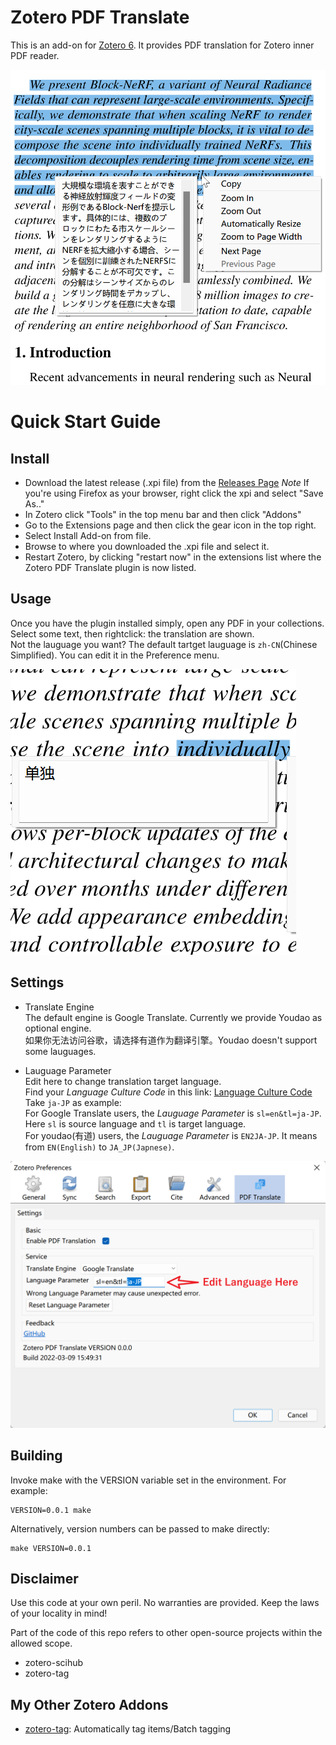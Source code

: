 # Zotero PDF Translate
This is an add-on for [Zotero 6](https://www.zotero.org/). It provides PDF translation for Zotero inner PDF reader.

![](imgs/en2jp.png)

# Quick Start Guide

## Install
- Download the latest release (.xpi file) from the [Releases Page](https://github.com/windingwind/zotero-pdf-translate/releases)
*Note* If you're using Firefox as your browser, right click the xpi and select "Save As.."
- In Zotero click "Tools" in the top menu bar and then click "Addons"
- Go to the Extensions page and then click the gear icon in the top right.
- Select Install Add-on from file.
- Browse to where you downloaded the .xpi file and select it.
- Restart Zotero, by clicking "restart now" in the extensions list where the
Zotero PDF Translate plugin is now listed.

## Usage
Once you have the plugin installed simply, open any PDF in your collections.  
Select some text, then rightclick: the translation are shown.  
Not the lauguage you want? The default tartget lauguage is `zh-CN`(Chinese Simplified). You can edit it in the Preference menu.

![](imgs/en2zh.png)

## Settings
-  Translate Engine  
The default engine is Google Translate. Currently we provide Youdao as optional engine.  
如果你无法访问谷歌，请选择有道作为翻译引擎。Youdao doesn't support some lauguages.

- Lauguage Parameter  
Edit here to change translation target language.  
Find your *Language Culture Code* in this link:
[Language Culture Code](./LangCultureName.md)  
Take `ja-JP` as example:  
For Google Translate users, the *Lauguage Parameter* is `sl=en&tl=ja-JP`. Here `sl` is source language and `tl` is target language.  
For youdao(有道) users,  the *Lauguage Parameter* is `EN2JA-JP`. It means from `EN(English)` to  `JA_JP(Japnese)`.

![Lauguage Parameter Setting](imgs/languageParamEdit.png)

## Building

Invoke make with the VERSION variable set in the environment. For example:

````
VERSION=0.0.1 make
````

Alternatively, version numbers can be passed to make directly:

````
make VERSION=0.0.1
````

## Disclaimer
Use this code at your own peril. No warranties are provided. Keep the laws of your
locality in mind!

Part of the code of this repo refers to other open-source projects within the allowed scope.
- zotero-scihub
- zotero-tag

## My Other Zotero Addons
- [zotero-tag](https://github.com/windingwind/zotero-tag): Automatically tag items/Batch tagging
